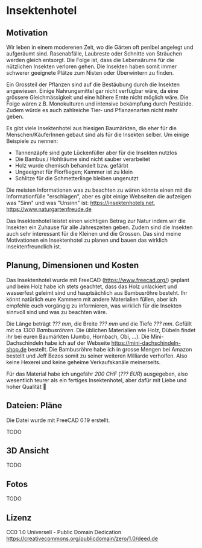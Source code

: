 # Insektenhotel

## Motivation
Wir leben in einem moderenen Zeit, wo die Gärten oft penibel angelegt und aufgeräumt sind. Rasenabfälle, Laubreste oder Schnitte von Sträuchen werden gleich entsorgt. Die Folge ist, dass die Lebensärume für die nützlichen Insekten verloren gehen. Die Insekten haben somit immer schwerer geeignete Plätze zum Nisten oder Überwintern zu finden.

Ein Grossteil der Pflanzen sind auf die Bestäubung durch die Insekten angewiesen. Einige Nahrungsmittel gar nicht verfügbar wäre, da eine grössere Gleichmässigkeit und eine höhere Ernte nicht möglich wäre. Die Folge wären z.B. Monokulturen und intensive bekämpfung durch Pestizide. Zudem würde es auch zahlreiche Tier- und Pflanzenarten nicht mehr geben.

Es gibt viele Insektenhotel aus hiesigen Baumärkten, die eher für die Menschen/KäuferInnen gebaut sind als für die Insekten selber. Um einige Beispiele zu nennen:
* Tannenzäpfe sind gute Lückenfüller aber für die Insekten nutzlos
* Die Bambus / Hohlräume sind nicht sauber verarbeitet
* Holz wurde chemisch behandelt bzw. gefärbt
* Ungeeignet für Florfliegen; Kammer ist zu klein
* Schlitze für die Schmetterlinge bleiben ungenutzt

Die meisten Informationen was zu beachten zu wären könnte einen mit die Informationfülle "erschlagen", aber es gibt einige Webseiten die aufzeigen was "Sinn" und was "Unsinn" ist: https://insektenhotels.net, https://www.naturgartenfreude.de

Das Insektenhotel leistet einen wichtigen Betrag zur Natur indem wir die Insekten ein Zuhause für alle Jahreszeiten geben. Zudem sind die Insekten auch sehr interessant für die Kleinen und die Grossen. Das sind meine Motivationen ein Insektenhotel zu planen und bauen das wirklich insektenfreundlich ist.

## Planung, Dimensionen und Kosten
Das Insektenhotel wurde mit FreeCAD (https://www.freecad.org/) geplant und beim Holz habe ich stets geachtet, dass das Holz unlackiert und wasserfest geleimt sind und hauptsächlich aus Bambusröhre besteht. Ihr könnt natürlich eure Kammern mit andere Materialien füllen, aber ich empfehle euch vorgängig zu informieren, was wirklich für die Insekten sinnvoll sind und was zu beachten wäre.

Die Länge beträgt *??? mm*, die Breite *??? mm* und die Tiefe *??? mm*. Gefüllt mit ca *1300 Bambusröhren*. Die üblichen Materialien wie Holz, Dübeln findet ihr bei euren Baumärkten (Jumbo, Hornbach, Obi, ...). Die Mini-Dachschindeln habe ich auf der Webseite https://mini-dachschindeln-shop.de bestellt. Die Bambusröhre habe ich in grosse Mengen bei Amazon bestellt und Jeff Bezos somit zu seiner weiteren Milliarde verholfen. Also keine Hexerei und keine geheime Verkaufskanäle meinerseits.

Für das Material habe ich ungefähr *200 CHF* (*??? EUR*) ausgegeben, also wesentlich teurer als ein fertiges Insektenhotel, aber dafür mit Liebe und hoher Qualität 🥰

## Dateien: Pläne

Die Datei wurde mit FreeCAD 0.19 erstellt.

TODO

## 3D Ansicht

TODO

## Fotos

TODO

## Lizenz
CC0 1.0 Universell - Public Domain Dedication\
https://creativecommons.org/publicdomain/zero/1.0/deed.de
